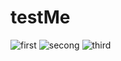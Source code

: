 # testMe
![first](https://d.radikal.ru/d07/1810/f7/ba5cff3eba60.png)
![secong](https://c.radikal.ru/c28/1810/ae/4baede9c49c9.png)
![third](https://d.radikal.ru/d35/1810/a7/6bd4d466c5bb.png
)
